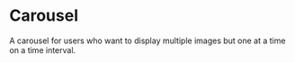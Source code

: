 # Carousel
A carousel for users who want to display multiple images but one at a time on a time interval.
